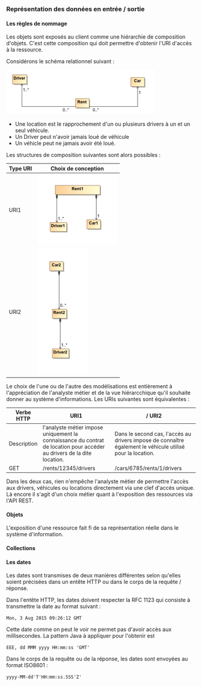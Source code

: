 ### Représentation des données en entrée / sortie
#### Les règles de nommage
Les objets sont exposés au client comme une hiérarchie de composition d'objets. C'est cette composition qui doit permettre d'obtenir l'URI d'accès à la ressource.

Considérons le schéma relationnel suivant :

![Rental Diagram](rent2.png)

- Une location est le rapprochement d'un ou plusieurs drivers à un et un seul véhicule.
- Un Driver peut n'avoir jamais loué de véhicule
- Un véhicle peut ne jamais avoir été loué.

Les structures de composition suivantes sont alors possibles :

|Type URI | Choix de conception |
| -- | -- |
|URI1 |![](rent3.png)|
|URI2 |![](rent5.png)|

Le choix de l'une ou de l'autre des modélisations est entièrement à l'appréciation de l'analyste métier et de la vue hiérarcchique qu'il souhaite donner au système d'informations. Les URIs suivantes sont équivalentes :

|Verbe HTTP | URI1 | / URI2 |
| -- | -- | -- |
| Description |l'analyste métier impose uniquement la connaissance du contrat de location pour accéder au drivers de la dite location.| Dans le second cas, l'accès au drivers impose de connaître également le véhicule utilisé pour la location. |
| GET | /rents/12345/drivers |/cars/6785/rents/1/drivers |

Dans les deux cas, rien n'empêche l'analyste métier de permettre l'accès aux drivers, véhicules ou locations directement via une clef d'accès unique. Là encore il s'agit d'un choix métier quant à l'exposition des ressources via l'API REST.


#### Objets
L'exposition d'une ressource fait fi de sa représentation réelle dans le système d'information. 
#### Collections

#### Les dates
Les dates sont transmises de deux manières différentes selon qu'elles soient précisées dans un entête HTTP ou dans le corps de la requête / réponse.

Dans l'entête HTTP, les dates doivent respecter la RFC 1123 qui consiste à transmettre la date au format suivant :
````
Mon, 3 Aug 2015 09:26:12 GMT
````
Cette date comme on peut le voir ne permet pas d'avoir accès aux millisecondes. La pattern Java à appliquer pour l'obtenir est
```
EEE, dd MMM yyyy HH:mm:ss 'GMT'
```

Dans le corps de la requête ou de la réponse, les dates sont envoyées au format ISO8601 :
```
yyyy-MM-dd'T'HH:mm:ss.SSS'Z'
```

